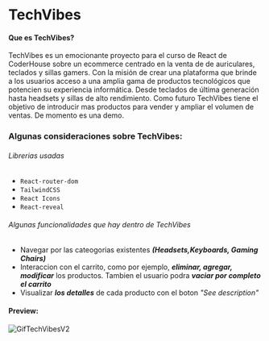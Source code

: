 # TechVibes

#### Que es TechVibes?
TechVibes es un emocionante proyecto para el curso de React de CoderHouse sobre un ecommerce centrado en la venta de de auriculares, teclados y sillas gamers. Con la misión de crear una plataforma que brinde a los usuarios acceso a una amplia gama de productos tecnológicos que potencien su experiencia informática. Desde teclados de última generación hasta headsets y sillas de alto rendimiento.
Como futuro TechVibes tiene el objetivo de introducir mas productos para vender y ampliar el volumen de ventas. De momento es una demo.


### Algunas consideraciones sobre TechVibes:

###### Librerias usadas
*   `React-router-dom`
*   `TailwindCSS`
*   `React Icons`
*   `React-reveal`

###### Algunas funcionalidades que hay dentro de TechVibes
* Navegar por las cateogorias existentes _**(Headsets,Keyboards, Gaming Chairs)**_
* Interaccion con el carrito, como por ejemplo, _**eliminar, agregar, modificar**_ los productos. Tambien el usuario podra _**vaciar por completo el carrito**_
* Visualizar _**los detalles**_ de cada producto con el boton _"See description"_

#### Preview:
![GifTechVibesV2](https://github.com/mateoBodiniARG/TechVibes/assets/83024999/ed8158b7-1f99-4a36-b65f-d9d78c13c723)
